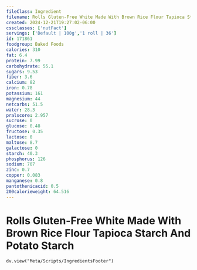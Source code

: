 ```yaml
---
fileClass: Ingredient
filename: Rolls Gluten-Free White Made With Brown Rice Flour Tapioca Starch And Potato Starch
created: 2024-12-21T19:27:02-06:00
cssclasses: ['nutFact']
servings: ['Default | 100g','1 roll | 36']
id: 171861
foodgroup: Baked Foods
calories: 310
fat: 6.4
protein: 7.99
carbohydrate: 55.1
sugars: 9.53
fiber: 3.6
calcium: 82
iron: 0.78
potassium: 161
magnesium: 44
netcarbs: 51.5
water: 28.3
pralscore: 2.957
sucrose: 0
glucose: 0.48
fructose: 0.35
lactose: 0
maltose: 8.7
galactose: 0
starch: 40.3
phosphorus: 126
sodium: 707
zinc: 0.7
copper: 0.083
manganese: 0.8
pantothenicacid: 0.5
200calorieweight: 64.516
---
```


# Rolls Gluten-Free White Made With Brown Rice Flour Tapioca Starch And Potato Starch

```dataviewjs
dv.view("Meta/Scripts/IngredientsFooter")
```